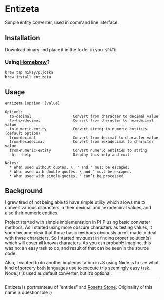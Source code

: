 # Entizeta

Simple entity converter, used in command line interface.

## Installation

Download binary and place it in the folder in your `$PATH`.

### Using [Homebrew](http://brew.sh)?

```bash
brew tap niksy/pljoska
brew install entizeta
```

## Usage

```
entizeta [option] [value]

Options:
  to-decimal                   Convert from character to decimal value
  to-hexadecimal               Convert from character to hexadecimal value
  to-numeric-entity            Convert string to numeric entities (default option)
  from-decimal                 Convert from decimal to character value
  from-hexadecimal             Convert from hexadecimal to character value
  from-numeric-entity          Convert numeric entities to string
  -h, --help                   Display this help and exit

Notes:
  * When used without quotes, \, " and ' must be escaped.
  * When used with double-quotes, \ and " must be escaped.
  * When used with single-quotes, ' can’t be processed.
```

## Background

I grew tired of not being able to have simple utility which allows me to convert various characters to their decimal and hexadecimal values, and also their numeric entities.

Project started with simple implementation in PHP using basic converter methods. As I started using more obscure characters as testing values, it soon became clear that those basic methods obviously aren’t made to deal with those characters.
So I started my quest in finding proper solution(s) which will cover all known characters. As you can probably imagine, this was not an easy task to do, and result of that can be seen in the source code.

Also, I wanted to do another implementation in JS using Node.js to see what kind of sorcery both languages use to execute this seemingly easy task. Node.js is used as default converter, but it’s optional.

---

Entizeta is portmanteau of "entities" and [Rosetta Stone](http://en.wikipedia.org/wiki/Rosetta_Stone). Originality of this name is questionable :)

